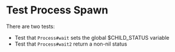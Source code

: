 # Test Process Spawn

There are two tests:

* Test that `Process#wait` sets the global $CHILD_STATUS variable
* Test that `Process#wait2` return a non-nil status

